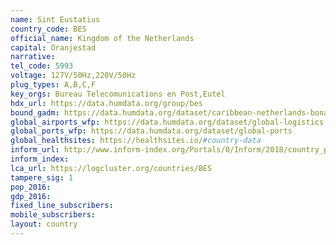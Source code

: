 ```yaml
---
name: Sint Eustatius
country_code: BES
official_name: Kingdom of the Netherlands
capital: Oranjestad
narrative:
tel_code: 5993
voltage: 127V/50Hz,220V/50Hz
plug_types: A,B,C,F
key_orgs: Bureau Telecomunications en Post,Eutel
hdx_url: https://data.humdata.org/group/bes
bound_gadm: https://data.humdata.org/dataset/caribbean-netherlands-bonaire-sint-eustatius-and-saba
global_airports_wfp: https://data.humdata.org/dataset/global-logistics
global_ports_wfp: https://data.humdata.org/dataset/global-ports
global_healthsites: https://healthsites.io/#country-data
inform_url: http://www.inform-index.org/Portals/0/Inform/2018/country_profiles/BES.pdf
inform_index:
lca_url: https://logcluster.org/countries/BES
tampere_sig: 1
pop_2016:
gdp_2016:
fixed_line_subscribers:
mobile_subscribers:
layout: country
---
```

